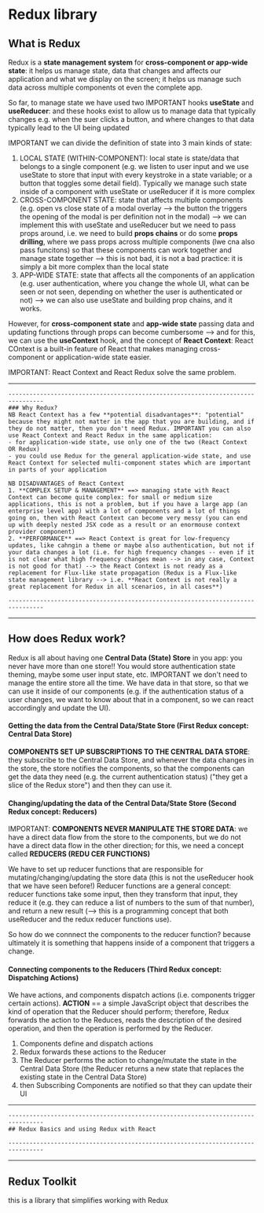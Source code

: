 # Redux library

## What is Redux
Redux is a **state management system** for **cross-component or app-wide state**:
it helps us manage state, data that changes and affects our application and what we display on the screen; it helps us manage such data across multiple components ot even the complete app.

So far, to manage state we have used two IMPORTANT hooks **useState** and **useReducer**: and these hooks exist to allow us to manage data that typically changes e.g. when the suer clicks a button, and where changes to that data typically lead to the UI being updated

IMPORTANT
we can divide the definition of state into 3 main kinds of state:
1. LOCAL STATE (WITHIN-COMPONENT): local state is state/data that belongs to a single component (e.g. we listen to user input and we use useState to store that input with every keystroke in a state variable; or a button that toggles some detail field). Typically we manage such state inside of a component with useState or useReducer if it is more complex
2. CROSS-COMPONENT STATE: state that affects multiple components (e.g. open vs close state of a modal overlay --> the button the triggers the opening of the modal is per definition not in the modal) --> we can implement this with useState and useReducer but we need to pass props around, i.e. we need to build **props chains** or do some **props drilling**, where we pass props across multiple components (lwe cna also pass funcitons) so that these components can work together and manage state together --> this is not bad, it is not a bad practice: it is simply a bit more complex than the local state
3. APP-WIDE STATE: state that affects all the components of an application (e.g. user authentication, where you change the whole UI, what can be seen or not seen, depending on whether the user is authenticated or not) --> we can also use useState and building prop chains, and it works.

However, for **cross-component state** and **app-wide state** passing data and updating functions through props can become cumbersome --> and for this, we can use the **useContext** hook, and the concept of **React Context**: React COntext is a built-in feature of React that makes managing cross-component or application-wide state easier.

IMPORTANT: React Context and React Redux solve the same problem.

--------------------------------------------------------------------------------
~~~~~~~~~~~~~~~~~~~~~~~~~~~~~~~~~~~~~~~~~~~~~~~~~~~~~~~~~~~~~~~~~~~~~~~~~~~~~~~~
--------------------------------------------------------------------------------
### Why Redux?
NB React Context has a few **potential disadvantages**: "potential" because they might not matter in the app that you are building, and if they do not matter, then you don't need Redux. IMPORTANT you can also use React Context and React Redux in the same application:
- for application-wide state, use only one of the two (React Context OR Redux)
- you could use Redux for the general application-wide state, and use React Context for selected multi-component states which are important in parts of your application

NB DISADVANTAGES of React Context
1. **COMPLEX SETUP & MANAGEMENT** ==> managing state with React Context can become quite complex: for small or medium size applications, this is not a problem, but if you have a large app (an enterprise level app) with a lot of components and a lot of things going on, then with React Context can become very messy (you can end up with deeply nested JSX code as a result or an enormouse context provider component)
2. **PERFORMANCE** ==> React Context is great for low-frequency updates, like cahngin a theme or maybe also authentication, but not if your data changes a lot (i.e. for high frequency changes -- even if it is not clear what high frequency changes mean --> in any case, Context is not good for that) --> the React Context is not ready as a replacement for Flux-like state propagation (Redux is a Flux-like state management library --> i.e. **React Context is not really a great replacement for Redux in all scenarios, in all cases**)

--------------------------------------------------------------------------------
~~~~~~~~~~~~~~~~~~~~~~~~~~~~~~~~~~~~~~~~~~~~~~~~~~~~~~~~~~~~~~~~~~~~~~~~~~~~~~~~
--------------------------------------------------------------------------------
## How does Redux work?
Redux is all about having one **Central Data (State) Store** in you app: you never have more than one store!!
You would store authentication state theming, maybe some user input state, etc.
IMPORTANT we don't need to manage the entire store all the time.
We have data in that store, so that we can use it inside of our components (e.g. if the authentication status of a user changes, we want to know about that in a component, so we can react accordingly and update the UI).

#### Getting the data from the Central Data/State Store (First Redux concept: Central Data Store)
**COMPONENTS SET UP SUBSCRIPTIONS TO THE CENTRAL DATA STORE**: they subscribe to the Central Data Store, and whenever the data changes in the store, the store notifies the components, so that the components can get the data they need (e.g. the current authentication status) ("they get a slice of the Redux store") and then they can use it.

#### Changing/updating the data of the Central Data/State Store (Second Redux concept: Reducers)
IMPORTANT: **COMPONENTS NEVER MANIPULATE THE STORE DATA**: we have a direct data flow from the store to the components, but we do not have a direct data flow in the other direction; for this, we need a concept called **REDUCERS (REDU CER FUNCTIONS)**

We have to set up reducer functions that are responsible for mutating/changing/updating the store data (this is not the useReducer hook that we have seen before!) Reducer functions are a general concept: reducer functions take some input, then they transform that input, they reduce it (e.g. they can reduce a list of numbers to the sum of that number), and return a new result (--> this is a programming concept that both useReducer and the redux reducer functions use).

So how do we connnect the components to the reducer function? because ultimately it is something that happens inside of a component that triggers a change.

#### Connecting components to the Reducers (Third Redux concept: Dispatching Actions)
We have actions, and components dispatch actions (i.e. components trigger certain actions).
**ACTION** == a simple JavaScript object that describes the kind of operation that the Reducer should perform; therefore, Redux forwards the action to the Reduces, reads the description of the desired operation, and then the operation is performed by the Reducer.

1. Components define and dispatch actions
2. Redux forwards these actions to the Reducer
3. The Reducer performs the action to change/mutate the state in the Central Data Store (the Reducer returns a new state that replaces the existing state in the Central Data Store)
4. then Subscribing Components are notified so that they can update their UI



--------------------------------------------------------------------------------
~~~~~~~~~~~~~~~~~~~~~~~~~~~~~~~~~~~~~~~~~~~~~~~~~~~~~~~~~~~~~~~~~~~~~~~~~~~~~~~~
--------------------------------------------------------------------------------
## Redux Basics and using Redux with React

--------------------------------------------------------------------------------
~~~~~~~~~~~~~~~~~~~~~~~~~~~~~~~~~~~~~~~~~~~~~~~~~~~~~~~~~~~~~~~~~~~~~~~~~~~~~~~~
--------------------------------------------------------------------------------
## Redux Toolkit
this is a library that simplifies working with Redux